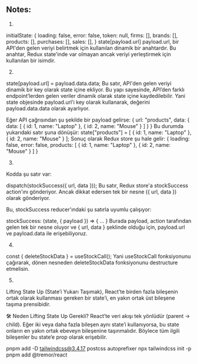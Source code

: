 ## Notes:

1.

initialState: {
  loading: false,
  error: false,
  token: null,
  firms: [],
  brands: [],
  products: [],
  purchases: [],
  sales: [],
}
state[payload.url]
payload.url, bir API'den gelen veriyi belirtmek için kullanılan dinamik bir anahtardır. Bu anahtar, Redux state'inde var olmayan ancak veriyi yerleştirmek için kullanılan bir isimdir.


2.

state[payload.url] = payload.data.data;
Bu satır, API'den gelen veriyi dinamik bir key olarak state içine ekliyor.
Bu yapı sayesinde, API’den farklı endpoint’lerden gelen veriler dinamik olarak state içine kaydedilebilir.
Yani state objesinde payload.url'i key olarak kullanarak, değerini payload.data.data olarak ayarlıyor.

Eğer API çağrısından şu şekilde bir payload gelirse:
{
  url: "products",
  data: {
    data: [
      { id: 1, name: "Laptop" },
      { id: 2, name: "Mouse" }
    ]
  }
}
Bu durumda yukarıdaki satır şuna dönüşür:
state["products"] = [
  { id: 1, name: "Laptop" },
  { id: 2, name: "Mouse" }
];
Sonuç olarak Redux store şu hale gelir:
{
  loading: false,
  error: false,
  products: [
    { id: 1, name: "Laptop" },
    { id: 2, name: "Mouse" }
  ]
}

3.
Kodda şu satır var:

dispatch(stockSuccess({ url, data }));
Bu satır, Redux store'a stockSuccess action'ını gönderiyor. Ancak dikkat edersen tek bir nesne ({ url, data }) olarak gönderiyor.

Bu, stockSuccess reducer'ındaki şu satırla uyumlu çalışıyor:

stockSuccess: (state, { payload }) => { ... }
Burada payload, action tarafından gelen tek bir nesne oluyor ve { url, data } şeklinde olduğu için, payload.url ve payload.data ile erişebiliyoruz.


4.
const { deleteStockData } = useStockCall();
Yani useStockCall fonksiyonunu çağırarak, dönen nesneden deleteStockData fonksiyonunu destructure etmelisin.


5.
Lifting State Up (State’i Yukarı Taşımak), React’te birden fazla bileşenin ortak olarak kullanması gereken bir state’i, en yakın ortak üst bileşene taşıma prensibidir.

🛠 Neden Lifting State Up Gerekli?
React’te veri akışı tek yönlüdür (parent → child).
Eğer iki veya daha fazla bileşen aynı state’i kullanıyorsa, bu state onların en yakın ortak ebeveyn bileşenine taşınmalıdır.
Böylece tüm ilgili bileşenler bu state’e prop olarak erişebilir.






pnpm add -D tailwindcss@3.4.17 postcss autoprefixer
npx tailwindcss init -p      
pnpm add @tremor/react